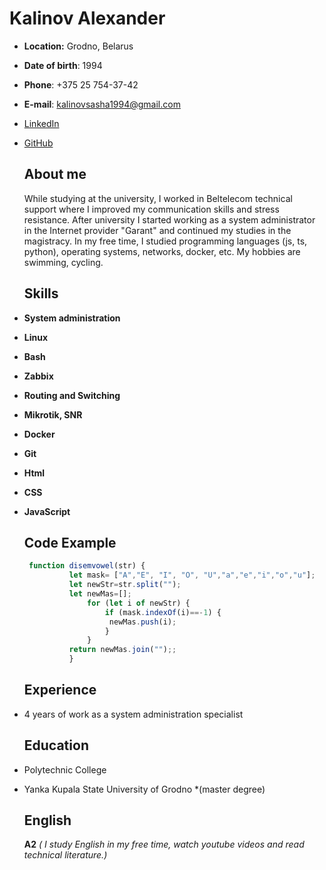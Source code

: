 # **Kalinov Alexander**
- **Location:** Grodno, Belarus
- **Date of birth**: 1994
- **Phone**: +375 25 754-37-42
- **E-mail**: kalinovsasha1994@gmail.com
- [LinkedIn](https://www.linkedin.com/in/alexander-kalinau-798289171/)
- [GitHub](https://github.com/kalinovsasha)
  ## About me
  While studying at the university, I worked in Beltelecom technical support where I improved my communication skills and stress resistance. After  university I started working as a system administrator in the Internet provider "Garant" and continued my studies in the magistracy. In my free time, I studied programming languages ​​(js, ts, python), operating systems, networks, docker, etc. My hobbies are swimming, cycling.
  ## Skills
- **System administration**
- **Linux**
- **Bash**
- **Zabbix**
- **Routing and Switching**
- **Mikrotik, SNR**
- **Docker**
- **Git**
- **Html**
- **CSS**
- **JavaScript**
  ## Code Example
  ```js
   function disemvowel(str) {
            let mask= ["A","E", "I", "O", "U","a","e","i","o","u"];
            let newStr=str.split("");
            let newMas=[];
                for (let i of newStr) {
                    if (mask.indexOf(i)==-1) {
                     newMas.push(i);
                    }
                }
            return newMas.join("");;
            }
  ```
  ## Experience
- 4 years of work as a system administration specialist
  ## Education
- Polytechnic College
- Yanka Kupala State University of Grodno *(master degree)

  ## English
  **A2** *(
I study English in my free time, watch youtube videos and  read technical literature.)*
